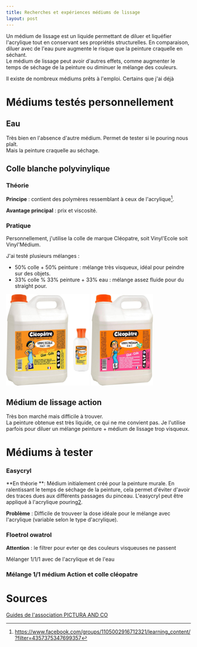 ```yaml
---
title: Recherches et expériences médiums de lissage
layout: post
---
```


Un médium de lissage est un liquide permettant de diluer et liquéfier l'acrylique tout en conservant ses propriétés structurelles. En comparaison, diluer avec de l'eau pure augmente le risque que la peinture craquelle en séchant.  
Le médium de lissage peut avoir d'autres effets, comme augmenter le temps de séchage de la peinture ou diminuer le mélange des couleurs.  

Il existe de nombreux médiums prêts à l'emploi. Certains que j'ai déjà 

# Médiums testés personnellement

## Eau

Très bien en l'absence d'autre médium. Permet de tester si le pouring nous plaît.  
Mais la peinture craquelle au séchage.

##  Colle blanche polyvinylique

### Théorie

**Principe** : contient des polymères ressemblant à ceux de l'acrylique[^1]. 

**Avantage principal** : prix et viscosité.

[^1]: https://www.facebook.com/groups/1105002916712321/learning_content/?filter=4357375347699357

### Pratique

Personnellement, j'utilise la colle de marque Cléopatre, soit Vinyl'Ecole soit Vinyl'Médium.  

J'ai testé plusieurs mélanges : 

- 50% colle + 50% peinture : mélange très visqueux, idéal pour peindre sur des objets.
- 33% colle % 33% peinture + 33% eau : mélange assez fluide pour du straight pour.

<img src="vinylecole.jpg" height="250">         <img src="vinylmedium.jpg" height="250">

## Médium de lissage action

Très bon marché mais difficile à trouver.   
La peinture obtenue est très liquide, ce qui ne me convient pas. Je l'utilise parfois pour diluer un mélange peinture + médium de lissage trop visqueux.

# Médiums à tester

### Easycryl

**En théorie **: Médium initialement créé pour la peinture murale. En ralentissant le temps de séchage de la peinture, cela permet d'éviter d'avoir des traces dues aux différents passages du pinceau. L'easycryl peut être appliqué à l'acrylique pouring[2].

[2]: https://www.facebook.com/groups/1105002916712321/learning_content/?filter=4357375347699357 

**Problème** : Difficile de trouveer la dose idéale pour le mélange avec l'acrylique (variable selon le type d'acrylique).

### Floetrol owatrol

**Attention** : le filtrer pour evter qe des couleurs visqueuses ne passent

Mélanger 1/1/1 avec de l'acrylique et de l'eau

### Mélange 1/1 médium Action et colle cléopatre

# Sources
[Guides de l'association PICTURA AND CO](https://www.facebook.com/groups/1105002916712321/learning_content)
